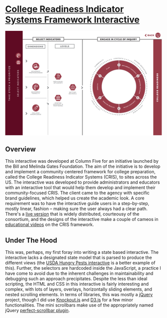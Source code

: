 # [College Readiness Indicator Systems Framework Interactive](https://greenstick.github.io/cris-gates-foundation/)

![Screen Shot of CRIS Interactive](https://github.com/greenstick/cris-gates-foundation/blob/master/img/demo/screen-shot.png)

## Overview
This interactive was developed at Column Five for an initiative launched by the Bill and Melinda Gates Foundation. The aim of the initiative is to develop and implement a community centered framework for college preparation, called the College Readiness Indicator Systems (CRIS), to sites across the US. The interactive was developed to provide administrators and educators with an interactive tool that would help them develop and implement their community-focused CRIS. The client came to the agency with specific brand guidelines, which helped us create the academic look. A core requirement was to have the interactive guide users in a step-by-step, mostly linear, fashion – making sure the user always had a clear path. There's a [live version](https://dl.dropboxusercontent.com/u/28230084/CRIS%20Interactive/index.html) that is widely distributed, courteousy of the consortium, and the designs of the interactive make a couple of cameos in [educational videos](https://www.youtube.com/watch?v=FSsVzkOI6tk) on the CRIS framework.

## Under The Hood
This was, perhaps, my first foray into writing a state based interactive. The interactive lacks a designated state model that is parsed to produce the different views (the [USDA Hungry Pests interactive](https://greenstick.github.io/usda-hungry-pests-game/) is a better example of this). Further, the selectors are hardcoded inside the JavaScript, a practice I have come to avoid due to the inherent challenges in maintainability and debugging such an approach precipitates. Despite the less than ideal scripting, the HTML and CSS in this interactive is fairly interesting and complex, with lots of layers, overlays, horizontally sliding elements, and nested scrolling elements. In terms of libraries, this was mostly a [jQuery](https://github.com/jquery/jquery) project, though I did use [Knockout.js](https://github.com/knockout/knockout) and [D3.js](https://github.com/d3) for a few minor functionalities. The mini scrollbars make use of the appropriately named jQuery [perfect-scrollbar plugin](https://github.com/noraesae/perfect-scrollbar).
